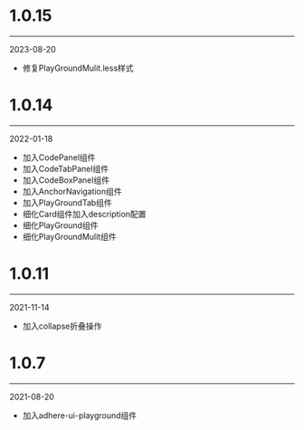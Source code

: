 # 1.0.15

***

2023-08-20

* 修复PlayGroundMulit.less样式

# 1.0.14

***

2022-01-18

* 加入CodePanel组件
* 加入CodeTabPanel组件
* 加入CodeBoxPanel组件
* 加入AnchorNavigation组件
* 加入PlayGroundTab组件
* 细化Card组件加入description配置
* 细化PlayGround组件
* 细化PlayGroundMulit组件

# 1.0.11

***

2021-11-14

* 加入collapse折叠操作

# 1.0.7

***

2021-08-20

* 加入adhere-ui-playground组件

